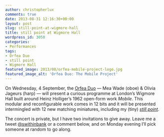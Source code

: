 ```yaml
---
author: christopherlux
comments: true
date: 2013-08-31 12:16:30+00:00
layout: post
slug: still-point-at-wigmore-hall
title: still point at Wigmore Hall
wordpress_id: 3050
categories:
- Performances
tags:
- Orfea Duo
- still point
- Wigmore Hall
featured_image: 2013/08/orfea-mobile-project-logo.jpg
featured_image_alt: 'Orfea Duo: The Mobile Project'
---
```


On Wednesday, 4 September, the [Orfea Duo](http://orfea.co.uk) — Mea Wade (oboe) & Olivia Jageurs (harp) — will present a curious programme at London’s Wigmore Hall built around Heinz Holliger’s 1962 open-form work _Mobile_. This modular and reconfigurable work comes in 12 bits and it will be presented intermingled with 12 new matching miniatures, including my (tiny) [_still point_](http://www.chrisswithinbank.net/2013/08/still-point/).

The concert is private, but I have two invitations to give away. Leave me a tweet [@swithinbank](https://twitter.com/swithinbank) or a comment below, and on Monday evening I’ll pick someone at random to go along.
